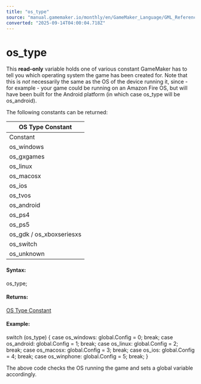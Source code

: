```yaml
---
title: "os_type"
source: "manual.gamemaker.io/monthly/en/GameMaker_Language/GML_Reference/OS_And_Compiler/os_type.htm"
converted: "2025-09-14T04:00:04.718Z"
---
```


# os\_type

This **read-only** variable holds one of various constant GameMaker has to tell you which operating system the game has been created for. Note that this is _not_ necessarily the same as the OS of the device running it, since - for example - your game could be running on an Amazon Fire OS, but will have been built for the Android platform (in which case os\_type will be os\_android).

The following constants can be returned:

| OS Type Constant |
| --- |
| Constant | Description |
| os_windows | Windows OS |
| os_gxgames | GX.games |
| os_linux | Linux |
| os_macosx | macOS X |
| os_ios | iOS (iPhone, iPad, iPod Touch) |
| os_tvos | Apple tvOS |
| os_android | Android |
| os_ps4 | Sony PlayStation 4 |
| os_ps5 | Sony PlayStation 5 |
| os_gdk / os_xboxseriesxs | Microsoft GDK (Xbox One and Xbox Series X/S) |
| os_switch | Nintendo Switch |
| os_unknown | Unknown OS |

#### Syntax:

os\_type;

#### Returns:

[OS Type Constant](os_type.md)

#### Example:

switch (os\_type)
{
case os\_windows: global.Config = 0; break;
case os\_android: global.Config = 1; break;
case os\_linux: global.Config = 2; break;
case os\_macosx: global.Config = 3; break;
case os\_ios: global.Config = 4; break;
case os\_winphone: global.Config = 5; break;
}

The above code checks the OS running the game and sets a global variable accordingly.